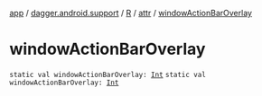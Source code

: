 [app](../../../index.md) / [dagger.android.support](../../index.md) / [R](../index.md) / [attr](index.md) / [windowActionBarOverlay](./window-action-bar-overlay.md)

# windowActionBarOverlay

`static val windowActionBarOverlay: `[`Int`](https://kotlinlang.org/api/latest/jvm/stdlib/kotlin/-int/index.html)
`static val windowActionBarOverlay: `[`Int`](https://kotlinlang.org/api/latest/jvm/stdlib/kotlin/-int/index.html)